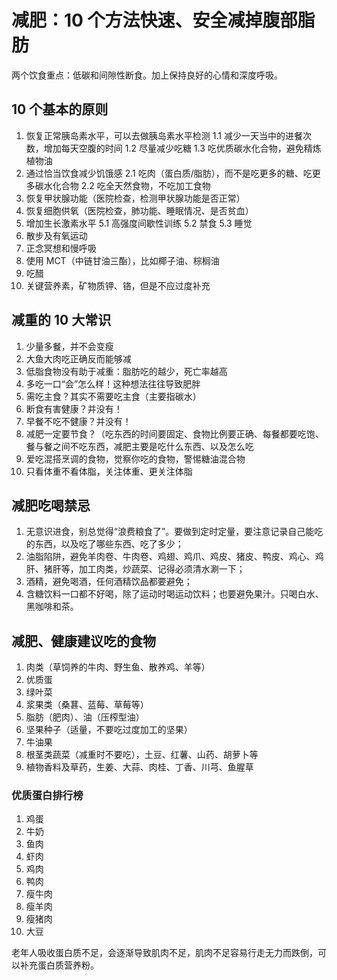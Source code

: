 # 减肥：10 个方法快速、安全减掉腹部脂肪

两个饮食重点：低碳和间隙性断食。加上保持良好的心情和深度呼吸。

## 10 个基本的原则

1. 恢复正常胰岛素水平，可以去做胰岛素水平检测
    1.1 减少一天当中的进餐次数，增加每天空腹的时间
    1.2 尽量减少吃糖
    1.3 吃优质碳水化合物，避免精炼植物油
2. 通过恰当饮食减少饥饿感
    2.1 吃肉（蛋白质/脂肪），而不是吃更多的糖、吃更多碳水化合物
    2.2 吃全天然食物，不吃加工食物
3. 恢复甲状腺功能（医院检查，检测甲状腺功能是否正常）
4. 恢复细胞供氧（医院检查，肺功能、睡眠情况、是否贫血）
5. 增加生长激素水平
    5.1 高强度间歇性训练
    5.2 禁食
    5.3 睡觉
6. 散步及有氧运动
7. 正念冥想和慢呼吸
8. 使用 MCT（中链甘油三酯），比如椰子油、棕榈油
9. 吃醋
10. 关键营养素，矿物质钾、铬，但是不应过度补充

## 减重的 10 大常识

1. 少量多餐，并不会变瘦
2. 大鱼大肉吃正确反而能够减
3. 低脂食物没有助于减重：脂肪吃的越少，死亡率越高
4. 多吃一口“会”怎么样！这种想法往往导致肥胖
5. 需吃主食？其实不需要吃主食（主要指碳水）
6. 断食有害健康？并没有！
7. 早餐不吃不健康？并没有！
8. 减肥一定要节食？（吃东西的时间要固定、食物比例要正确、每餐都要吃饱、餐与餐之间不吃东西，减肥主要是吃什么东西、以及怎么吃
9. 爱吃混搭烹调的食物，觉察你吃的食物，警惕糖油混合物
10. 只看体重不看体脂，关注体重、更关注体脂

## 减肥吃喝禁忌

1. 无意识进食，别总觉得“浪费粮食了”。要做到定时定量，要注意记录自己能吃的东西，以及吃了哪些东西、吃了多少；
2. 油脂陷阱，避免羊肉卷、牛肉卷、鸡翅、鸡爪、鸡皮、猪皮、鸭皮、鸡心、鸡肝、猪肝等，加工肉类，炒蔬菜、记得必须清水涮一下；
3. 酒精，避免喝酒，任何酒精饮品都要避免；
4. 含糖饮料一口都不好喝，除了运动时喝运动饮料；也要避免果汁。只喝白水、黑咖啡和茶。

## 减肥、健康建议吃的食物

1. 肉类（草饲养的牛肉、野生鱼、散养鸡、羊等）
2. 优质蛋
3. 绿叶菜
4. 浆果类（桑葚、蓝莓、草莓等）
5. 脂肪（肥肉）、油（压榨型油）
6. 坚果种子（适量，不要吃过度加工的坚果）
7. 牛油果
8. 根茎类蔬菜（减重时不要吃），土豆、红薯、山药、胡萝卜等
9. 植物香料及草药，生姜、大蒜、肉桂、丁香、川芎、鱼腥草

### 优质蛋白排行榜

1. 鸡蛋
2. 牛奶
3. 鱼肉
4. 虾肉
5. 鸡肉
6. 鸭肉
7. 瘦牛肉
8. 瘦羊肉
9. 瘦猪肉
10. 大豆

老年人吸收蛋白质不足，会逐渐导致肌肉不足，肌肉不足容易行走无力而跌倒，可以补充蛋白质营养粉。
